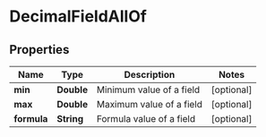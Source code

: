 

# DecimalFieldAllOf

## Properties

Name | Type | Description | Notes
------------ | ------------- | ------------- | -------------
**min** | **Double** | Minimum value of a field |  [optional]
**max** | **Double** | Maximum value of a field |  [optional]
**formula** | **String** | Formula value of a field |  [optional]



